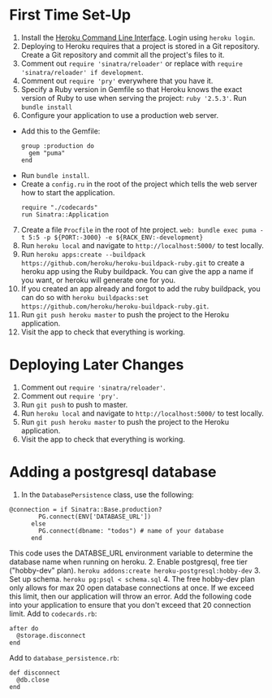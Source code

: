 # First Time Set-Up
1. Install the [Heroku Command Line Interface](https://toolbelt.heroku.com/). Login using `heroku login`.
2. Deploying to Heroku requires that a project is stored in a Git repository. Create a Git repository and commit all the project's files to it. 
3. Comment out `require 'sinatra/reloader'` or replace with `require 'sinatra/reloader' if development`.
4. Comment out `require 'pry'` everywhere that you have it.
5. Specify a Ruby version in Gemfile so that Heroku knows the exact version of Ruby to use when serving the project: `ruby '2.5.3'`. Run `bundle install`
6. Configure your application to use a production web server.
  - Add this to the Gemfile:
    ```
    group :production do
      gem "puma"
    end
    ```
  - Run `bundle install`.
  - Create a `config.ru` in the root of the project which tells the web server how to start the application.
    ```
    require "./codecards"
    run Sinatra::Application
    ```
7. Create a file `Procfile` in the root of hte project. `web: bundle exec puma -t 5:5 -p ${PORT:-3000} -e ${RACK_ENV:-development}`
8. Run `heroku local` and navigate to `http://localhost:5000/` to test locally.
9. Run `heroku apps:create --buildpack https://github.com/heroku/heroku-buildpack-ruby.git` to create a heroku app using the Ruby buildpack. You can give the app a name if you want, or heroku will generate one for you.
10. If you created an app already and forgot to add the ruby buildpack, you can do so with `heroku buildpacks:set https://github.com/heroku/heroku-buildpack-ruby.git`. 
11. Run `git push heroku master` to push the project to the Heroku application.
12. Visit the app to check that everything is working.

# Deploying Later Changes
1. Comment out `require 'sinatra/reloader'`.
2. Comment out `require 'pry'`.
3. Run `git push` to push to master.
4. Run `heroku local` and navigate to `http://localhost:5000/` to test locally.
5. Run `git push heroku master` to push the project to the Heroku application.
6. Visit the app to check that everything is working.

# Adding a postgresql database
1. In the `DatabasePersistence` class, use the following:
```
@connection = if Sinatra::Base.production?
        PG.connect(ENV['DATABASE_URL'])  
      else
        PG.connect(dbname: "todos") # name of your database
      end
```
This code uses the DATABSE_URL environment variable to determine the database name when running on heroku.
2. Enable postgresql, free tier ("hobby-dev" plan). 
`heroku addons:create heroku-postgresql:hobby-dev`
3. Set up schema.
`heroku pg:psql < schema.sql`
4. The free hobby-dev plan only allows for max 20 open database connections at once. If we exceed this limit, then our application will throw an error. Add the following code into your application to ensure that you don't exceed that 20 connection limit. 
Add to `codecards.rb`:
```
after do
  @storage.disconnect
end
```
Add to `database_persistence.rb`:
```
def disconnect
  @db.close
end
```
